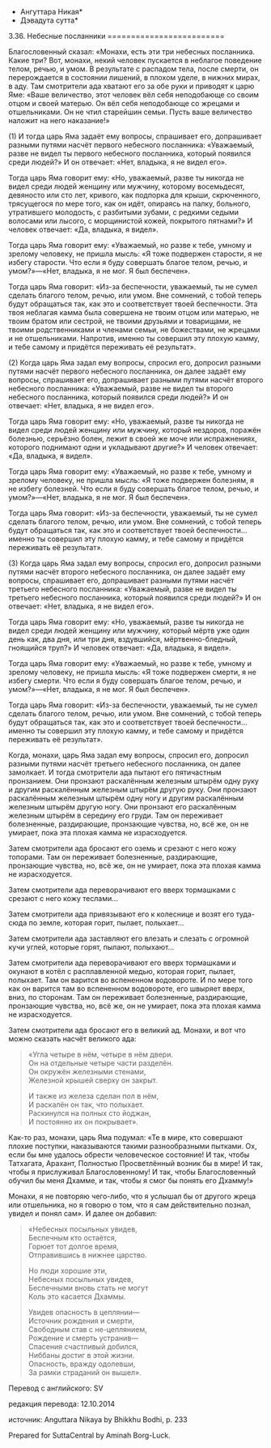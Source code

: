 * Ангуттара Никая*
* Дэвадута сутта*

3\.36\. Небесные посланники
\=\=\=\=\=\=\=\=\=\=\=\=\=\=\=\=\=\=\=\=\=\=\=\=\=

Благословенный сказал: «Монахи, есть эти три небесных посланника\. Какие три? Вот, монахи, некий человек пускается в неблагое поведение телом, речью, и умом\. В результате с распадом тела, после смерти, он перерождается в состоянии лишений, в плохом уделе, в нижних мирах, в аду\. Там смотрители ада хватают его за обе руки и приводят к царю Яме: «Ваше величество, этот человек вёл себя неподобающе со своим отцом и своей матерью\. Он вёл себя неподобающе со жрецами и отшельниками\. Он не чтил старейшин семьи\. Пусть ваше величество наложит на него наказание\!»

\(1\) И тогда царь Яма задаёт ему вопросы, спрашивает его, допрашивает разными путями насчёт первого небесного посланника: «Уважаемый, разве не видел ты первого небесного посланника, который появился среди людей?» И он отвечает: «Нет, владыка, я не видел его»\.

Тогда царь Яма говорит ему: «Но, уважаемый, разве ты никогда не видел среди людей женщину или мужчину, которому восемьдесят, девяносто или сто лет, кривого, как подпорка для крыши, скрюченного, трясущегося по мере того, как он идёт, опираясь на палку, больного, утратившего молодость, с разбитыми зубами, с редкими седыми волосами или лысого, с морщинистой кожей, покрытого пятнами?» И человек отвечает: «Да, владыка, я видел»\.

Тогда царь Яма говорит ему: «Уважаемый, но разве к тебе, умному и зрелому человеку, не пришла мысль: «Я тоже подвержен старости, я не избегу старости\. Что если я буду совершать благое телом, речью, и умом?»—«Нет, владыка, я не мог\. Я был беспечен»\.

Тогда царь Яма говорит: «Из\-за беспечности, уважаемый, ты не сумел сделать благого телом, речью, или умом\. Вне сомнений, с тобой теперь будут обращаться так, как это и соответствует твоей беспечности\. Эта твоя неблагая камма была совершена не твоим отцом или матерью, не твоим братом или сестрой, не твоими друзьями и товарищами, не твоими родственниками и членами семьи, не божествами, не жрецами и не отшельниками\. Напротив, именно ты совершил эту плохую камму, и тебе самому и придётся переживать её результат»\.

\(2\) Когда царь Яма задал ему вопросы, спросил его, допросил разными путями насчёт первого небесного посланника, он далее задаёт ему вопросы, спрашивает его, допрашивает разными путями насчёт второго небесного посланника: «Уважаемый, разве не видел ты второго небесного посланника, который появился среди людей?» И он отвечает: «Нет, владыка, я не видел его»\.

Тогда царь Яма говорит ему: «Но, уважаемый, разве ты никогда не видел среди людей женщину или мужчину, который нездоров, поражён болезнью, серьёзно болен, лежит в своей же моче или испражнениях, которого поднимают одни и укладывают другие?» И человек отвечает: «Да, владыка, я видел»\.

Тогда царь Яма говорит ему: «Уважаемый, но разве к тебе, умному и зрелому человеку, не пришла мысль: «Я тоже подвержен болезням, я не избегу болезней\. Что если я буду совершать благое телом, речью, и умом?»—«Нет, владыка, я не мог\. Я был беспечен»\.

Тогда царь Яма говорит: «Из\-за беспечности, уважаемый, ты не сумел сделать благого телом, речью, или умом\. Вне сомнений, с тобой теперь будут обращаться так, как это и соответствует твоей беспечности… именно ты совершил эту плохую камму, и тебе самому и придётся переживать её результат»\.

\(3\) Когда царь Яма задал ему вопросы, спросил его, допросил разными путями насчёт второго небесного посланника, он далее задаёт ему вопросы, спрашивает его, допрашивает разными путями насчёт третьего небесного посланника: «Уважаемый, разве не видел ты третьего небесного посланника, который появился среди людей?» И он отвечает: «Нет, владыка, я не видел его»\.

Тогда царь Яма говорит ему: «Но, уважаемый, разве ты никогда не видел среди людей женщину или мужчину, который мёртв уже один день как, два дня, или три дня, вздувшийся, мёртвенно\-бледный, гноящийся труп?» И человек отвечает: «Да, владыка, я видел»\.

Тогда царь Яма говорит ему: «Уважаемый, но разве к тебе, умному и зрелому человеку, не пришла мысль: «Я тоже подвержен смерти, я не избегу смерти\. Что если я буду совершать благое телом, речью, и умом?»—«Нет, владыка, я не мог\. Я был беспечен»\.

Тогда царь Яма говорит: «Из\-за беспечности, уважаемый, ты не сумел сделать благого телом, речью, или умом\. Вне сомнений, с тобой теперь будут обращаться так, как это и соответствует твоей беспечности… именно ты совершил эту плохую камму, и тебе самому и придётся переживать её результат»\.

Когда, монахи, царь Яма задал ему вопросы, спросил его, допросил разными путями насчёт третьего небесного посланника, он далее замолкает\. И тогда смотрители ада пытают его пятичастным пронзанием\. Они пронзают раскалённым железным штырём одну руку и другим раскалённым железным штырём другую руку\. Они пронзают раскалённым железным штырём одну ногу и другим раскалённым железным штырём другую ногу\. Они пронзают его раскалённым железным штырём в середину его груди\. Там он переживает болезненные, раздирающие, пронзающие чувства, но, всё же, он не умирает, пока эта плохая камма не израсходуется\.

Затем смотрители ада бросают его оземь и срезают с него кожу топорами\. Там он переживает болезненные, раздирающие, пронзающие чувства, но, всё же, он не умирает, пока эта плохая камма не израсходуется\.

Затем смотрители ада переворачивают его вверх тормашками с срезают с него кожу теслами…

Затем смотрители ада привязывают его к колеснице и возят его туда\-сюда по земле, которая горит, пылает, полыхает…

Затем смотрители ада заставляют его влезать и слезать с огромной кучи углей, которые горят, пылают, полыхают…

Затем смотрители ада переворачивают его вверх тормашками и окунают в котёл с расплавленной медью, которая горит, пылает, полыхает\. Там он варится во вспененном водовороте\. И по мере того как он варится там во вспененном водовороте, его швыряет вверх, вниз, по сторонам\. Там он переживает болезненные, раздирающие, пронзающие чувства, но, всё же, он не умирает, пока эта плохая камма не израсходуется\.

Затем смотрители ада бросают его в великий ад\. Монахи, и вот что можно сказать насчёт великого ада:

> «Угла четыре в нём, четыре в нём двери\.  
> Он на отдельные четыре части разделён\.  
> Он окружён железными стенами,  
> Железной крышей сверху он закрыт\.  
>   
> И также из железа сделан пол в нём,  
> И раскалён он так, что полыхает\.  
> Раскинулся на полных сто йоджан,  
> И постоянно их он покрывает»\.

Как\-то раз, монахи, царь Яма подумал: «Те в мире, кто совершают плохие поступки, наказываются такими разнообразными пытками\. Ох, если бы мне удалось обрести человеческое состояние\! И так, чтобы Татхагата, Арахант, Полностью Просветлённый возник бы в мире\! И так, чтобы я прислуживал Благословенному\! И так, чтобы Благословенный обучил бы меня Дхамме, и так, чтобы я смог бы понять его Дхамму\!»

Монахи, я не повторяю чего\-либо, что я услышал бы от другого жреца или отшельника, но я говорю о том, что я сам действительно познал, увидел и понял сам»\. И далее он добавил:

> «Небесных посыльных увидев,  
> Беспечным кто остаётся,  
> Горюет тот долгое время,  
> Отправившись в нижнее царство\.  
>   
> Но люди хорошие эти,  
> Небесных посыльных увидев,  
> Беспечными вновь стать не могут  
> Коль это касается Дхаммы\.  
>   
> Увидев опасность в цеплянии—  
> Источник рождения и смерти,  
> Свободным став с не\-цеплянием,  
> Рождение и смерть устранив—  
> Спасения счастливый добился,  
> Ниббаны достиг в этой жизни\.  
> Опасность, вражду одолевши,  
> За рамки страданий он вышел»\.

Перевод с английского: SV

редакция перевода: 12\.10\.2014

источник: Anguttara Nikaya by Bhikkhu Bodhi, p\. 233

Prepared for SuttaCentral by Aminah Borg\-Luck\.